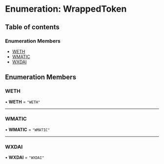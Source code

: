 # Enumeration: WrappedToken

## Table of contents

### Enumeration Members

- [WETH](WrappedToken.md#weth)
- [WMATIC](WrappedToken.md#wmatic)
- [WXDAI](WrappedToken.md#wxdai)

## Enumeration Members

### <a id="weth" name="weth"></a> WETH

• **WETH** = ``"WETH"``

___

### <a id="wmatic" name="wmatic"></a> WMATIC

• **WMATIC** = ``"WMATIC"``

___

### <a id="wxdai" name="wxdai"></a> WXDAI

• **WXDAI** = ``"WXDAI"``
